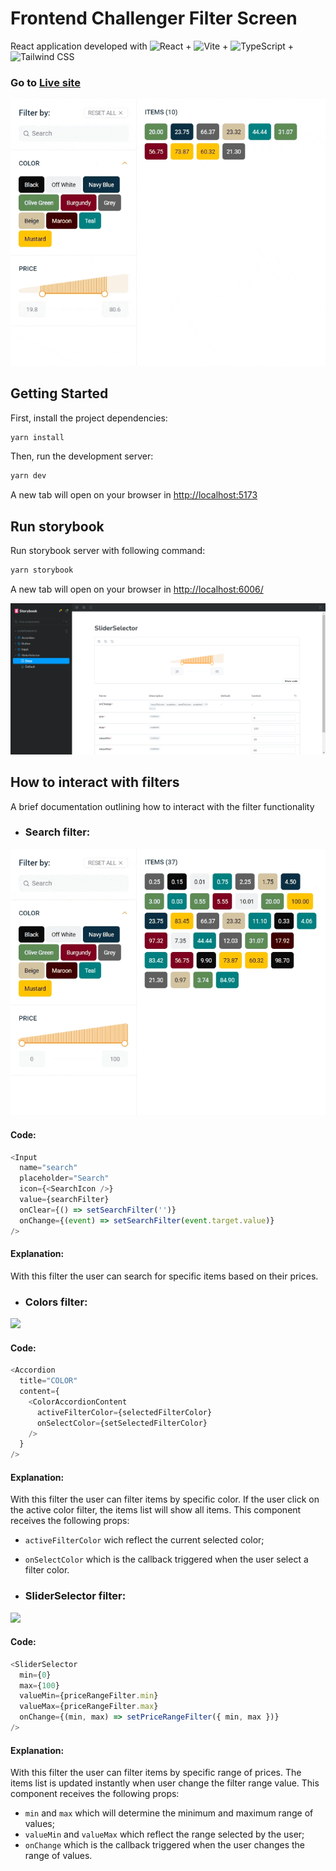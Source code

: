 # Frontend Challenger Filter Screen

React application developed with ![React](https://img.shields.io/badge/-React-05122A?style=flat&logo=react) + ![Vite](https://img.shields.io/badge/-Vite-05122A?style=flat&logo=vite) + ![TypeScript](https://img.shields.io/badge/-Typescript-05122A?style=flat&logo=typescript) + ![Tailwind CSS](https://img.shields.io/badge/-Tailwind%20CSS-05122A?style=flat&logo=tailwind-css)

### Go to [Live site](https://promo-movies.netlify.app)

![](public/app-presentation.gif)

## Getting Started

First, install the project dependencies:

```bash
yarn install
```

Then, run the development server:

```bash
yarn dev
```

A new tab will open on your browser in [http://localhost:5173](http://localhost:5173)

## Run storybook

Run storybook server with following command:

```bash
yarn storybook
```

A new tab will open on your browser in [http://localhost:6006/](http://localhost:6006/)

![](public/app-presentation-storybook.png)

## How to interact with filters

A brief documentation outlining how to interact with the filter functionality

- ### Search filter:

![](public/app-presentation-search-filter.gif)

#### Code:

```js
<Input
  name="search"
  placeholder="Search"
  icon={<SearchIcon />}
  value={searchFilter}
  onClear={() => setSearchFilter('')}
  onChange={(event) => setSearchFilter(event.target.value)}
/>
```

#### Explanation:

With this filter the user can search for specific items based on their prices.

- ### Colors filter:

![](public/app-presentation-colors-filter.gif)

#### Code:

```js
<Accordion
  title="COLOR"
  content={
    <ColorAccordionContent
      activeFilterColor={selectedFilterColor}
      onSelectColor={setSelectedFilterColor}
    />
  }
/>
```

#### Explanation:

With this filter the user can filter items by specific color. If the user click on the active color filter, the items list will show all items. This component receives the following props:

- `activeFilterColor` wich reflect the current selected color;
- `onSelectColor` which is the callback triggered when the user select a filter color.

- ### SliderSelector filter:

![](public/app-presentation-slider-selector-filter.gif)

#### Code:

```js
<SliderSelector
  min={0}
  max={100}
  valueMin={priceRangeFilter.min}
  valueMax={priceRangeFilter.max}
  onChange={(min, max) => setPriceRangeFilter({ min, max })}
/>
```

#### Explanation:

With this filter the user can filter items by specific range of prices. The items list is updated instantly when user change the filter range value. This component receives the following props:

- `min` and `max` which will determine the minimum and maximum range of values;
- `valueMin` and `valueMax` which reflect the range selected by the user;
- `onChange` which is the callback triggered when the user changes the range of values.
